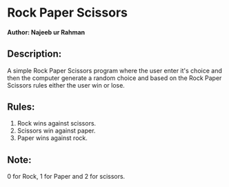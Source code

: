 # Rock Paper Scissors
#### Author: Najeeb ur Rahman

## Description:
A simple Rock Paper Scissors program where the user enter it's
choice and then the computer generate a random choice and based
on the Rock Paper Scissors rules either the user win or lose.

## Rules:
1. Rock wins against scissors.
2. Scissors win against paper.
3. Paper wins against rock.

## Note:
0 for Rock, 1 for Paper and 2 for scissors.
